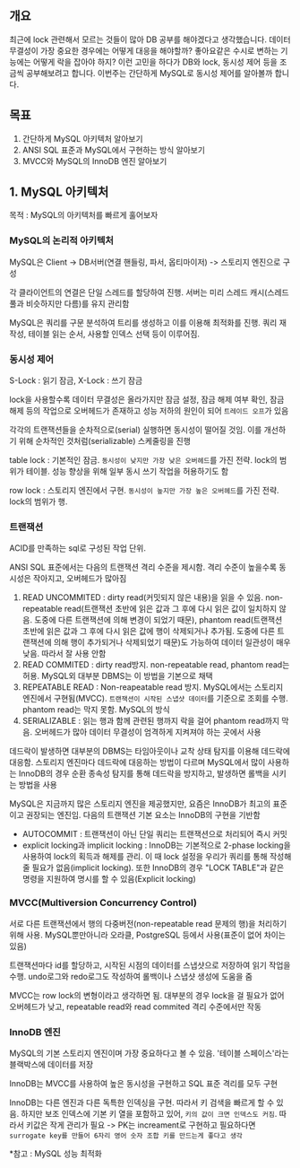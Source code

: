 ## 개요

최근에 lock 관련해서 모르는 것들이 많아 DB 공부를 해야겠다고 생각했습니다. 데이터 무결성이 가장 중요한 경우에는 어떻게 대응을 해야할까? 좋아요같은 수시로 변하는 기능에는 어떻게 락을 잡아야 하지? 이런 고민을 하다가 DB와 lock, 동시성 제어 등을 조금씩 공부해보려고 합니다. 이번주는 간단하게 MySQL로 동시성 제어를 알아볼까 합니다.

## 목표

1. 간단하게 MySQL 아키텍처 알아보기
2. ANSI SQL 표준과 MySQL에서 구현하는 방식 알아보기
3. MVCC와 MySQL의 InnoDB 엔진 알아보기

## 1. MySQL 아키텍처

목적 : MySQL의 아키텍처를 빠르게 훌어보자

### MySQL의 논리적 아키텍처

MySQL은 Client -> DB서버(연결 핸들링, 파서, 옵티마이저) -> 스토리지 엔진으로 구성

각 클라이언트의 연결은 단일 스레드를 할당하여 진행. 서버는 미리 스레드 캐시(스레드 풀과 비슷하지만 다름)를 유지 관리함

MySQL은 쿼리를 구문 분석하여 트리를 생성하고 이를 이용해 최적화를 진행. 쿼리 재작성, 테이블 읽는 순서, 사용할 인덱스 선택 등이 이루어짐.

### 동시성 제어

S-Lock : 읽기 잠금, X-Lock : 쓰기 잠금

lock을 사용할수록 데이터 무결성은 올라가지만 잠금 설정, 잠금 해제 여부 확인, 잠금 해제 등의 작업으로 오버헤드가 존재하고 성능 저하의 원인이 되어 `트레이드 오프`가 있음

각각의 트랜잭션들을 순차적으로(serial) 실행하면 동시성이 떨어질 것임. 이를 개선하기 위해 순차적인 것처럼(serializable) 스케줄링을 진행

table lock : 기본적인 잠금. `동시성이 낮지만 가장 낮은 오버헤드`를 가진 전략. lock의 범위가 테이블. 성능 향상을 위해 일부 동시 쓰기 작업을 허용하기도 함

row lock : 스토리지 엔진에서 구현. `동시성이 높지만 가장 높은 오버헤드`를 가진 전략. lock의 범위가 행.

### 트랜잭션

ACID를 만족하는 sql로 구성된 작업 단위.

ANSI SQL 표준에서는 다음의 트랜잭션 격리 수준을 제시함. 격리 수준이 높을수록 동시성은 작아지고, 오버헤드가 많아짐

1. READ UNCOMMITED : dirty read(커밋되지 않은 내용)을 읽을 수 있음. non-repeatable read(트랜잭션 초반에 읽은 값과 그 후에 다시 읽은 값이 일치하지 않음. 도중에 다른 트랜잭션에 의해 변경이 되었기 때문), phantom read(트랜잭션 초반에 읽은 값과 그 후에 다시 읽은 값에 행이 삭제되거나 추가됨. 도중에 다른 트랜잭션에 의해 행이 추가되거나 삭제되었기 때문)도 가능하여 데이터 일관성이 매우 낮음. 따라서 잘 사용 안함
2. READ COMMITED : dirty read방지. non-repeatable read, phantom read는 허용. MySQL외 대부분 DBMS는 이 방법을 기본으로 채택
3. REPEATABLE READ : Non-reapeatable read 방지. MySQL에서는 스토리지 엔진에서 구현됨(MVCC). `트랜잭션이 시작된 스냅샷 데이터`를 기준으로 조회를 수행. phantom read는 막지 못함. MySQL의 방식
4. SERIALIZABLE : 읽는 행과 함께 관련된 행까지 락을 걸어 phantom read까지 막음. 오버헤드가 많아 데이터 무결성이 엄격하게 지켜져야 하는 곳에서 사용

데드락이 발생하면 대부분의 DBMS는 타임아웃이나 교착 상태 탐지를 이용해 데드락에 대응함. 스토리지 엔진마다 데드락에 대응하는 방법이 다르며 MySQL에서 많이 사용하는 InnoDB의 경우 순환 종속성 탐지를 통해 데드락을 방지하고, 발생하면 롤백을 시키는 방법을 사용

MySQL은 지금까지 많은 스토리지 엔진을 제공했지만, 요즘은 InnoDB가 최고의 표준이고 권장되는 엔진임. 다음의 트랜잭션 기본 요소는 InnoDB의 구현을 기반함

- AUTOCOMMIT : 트랜잭션이 아닌 단일 쿼리는 트랜잭션으로 처리되어 즉시 커밋
- explicit locking과 implicit locking : InnoDB는 기본적으로 2-phase locking을 사용하여 lock의 획득과 해제를 관리. 이 때 lock 설정을 우리가 쿼리를 통해 작성해줄 필요가 없음(implicit locking). 또한 InnoDB의 경우 "LOCK TABLE"과 같은 명령을 지원하여 명시를 할 수 있음(Explicit locking)

### MVCC(Multiversion Concurrency Control)

서로 다른 트랜잭션에서 행의 다중버전(non-repeatable read 문제의 행)을 처리하기 위해 사용. MySQL뿐만아니라 오라클, PostgreSQL 등에서 사용(표준이 없어 차이는 있음)

트랜잭션마다 id를 할당하고, 시작된 시점의 데이터를 스냅샷으로 저장하여 읽기 작업을 수행. undo로그와 redo로그도 작성하여 롤백이나 스냅샷 생성에 도움을 줌

MVCC는 row lock의 변형이라고 생각하면 됨. 대부분의 경우 lock을 걸 필요가 없어 오버헤드가 낮고, repeatable read와 read commited 격리 수준에서만 작동

### InnoDB 엔진

MySQL의 기본 스토리지 엔진이며 가장 중요하다고 볼 수 있음. '테이블 스페이스'라는 블랙박스에 데이터를 저장

InnoDB는 MVCC를 사용하여 높은 동시성을 구현하고 SQL 표준 격리를 모두 구현

InnoDB는 다른 엔진과 다른 독특한 인덱싱을 구현. 따라서 키 검색을 빠르게 할 수 있음. 하지만 보조 인덱스에 기본 키 열을 포함하고 있어, `키의 값이 크면 인덱스도 커짐`. 따라서 키값은 작게 관리가 필요 -> PK는 increament로 구현하고 필요하다면 `surrogate key를 만들어 6자리 영어 숫자 조합 키를 만드는게 좋다고 생각`

\*참고 : MySQL 성능 최적화
